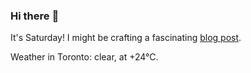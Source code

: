 ### Hi there :wave:

It's Saturday! I might be crafting a fascinating [blog post](https://www.benjaminwuethrich.dev).

Weather in Toronto: clear, at +24°C.

